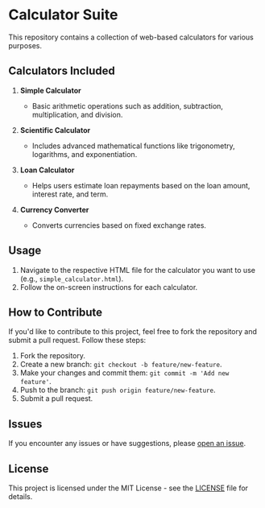 # Calculator Suite

This repository contains a collection of web-based calculators for various purposes.

## Calculators Included

1. **Simple Calculator**
   - Basic arithmetic operations such as addition, subtraction, multiplication, and division.

2. **Scientific Calculator**
   - Includes advanced mathematical functions like trigonometry, logarithms, and exponentiation.

3. **Loan Calculator**
   - Helps users estimate loan repayments based on the loan amount, interest rate, and term.

4. **Currency Converter**
   - Converts currencies based on fixed exchange rates.

## Usage

1. Navigate to the respective HTML file for the calculator you want to use (e.g., `simple_calculator.html`).
2. Follow the on-screen instructions for each calculator.

## How to Contribute

If you'd like to contribute to this project, feel free to fork the repository and submit a pull request. Follow these steps:

1. Fork the repository.
2. Create a new branch: `git checkout -b feature/new-feature`.
3. Make your changes and commit them: `git commit -m 'Add new feature'`.
4. Push to the branch: `git push origin feature/new-feature`.
5. Submit a pull request.

## Issues

If you encounter any issues or have suggestions, please [open an issue](https://github.com/yourusername/calculator-suite/issues).

## License

This project is licensed under the MIT License - see the [LICENSE](LICENSE) file for details.
